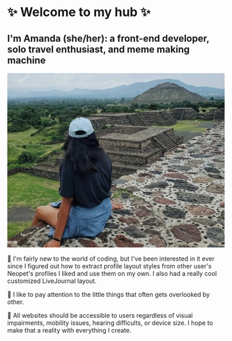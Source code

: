 # ✨ Welcome to my hub ✨

## I'm Amanda (she/her): a front-end developer, solo travel enthusiast, and meme making machine

![View of pyramids in Teotihuacan, Mexico](./20190806085736297.jpg "Teotihuacan, Mexico")

🦄 I'm fairly new to the world of coding, but I've been interested in it ever since I figured out how to extract profile layout styles from other user's Neopet's profiles I liked and use them on my own. I also had a really cool customized LiveJournal layout.

🔎 I like to pay attention to the little things that often gets overlooked by other. 

💜 All websites should be accessible to users regardless of visual impairments, mobility issues, hearing difficults, or device size. I hope to make that a reality with everything I create.
